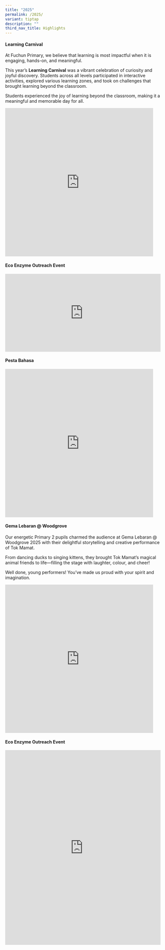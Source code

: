 ```yaml
---
title: "2025"
permalink: /2025/
variant: tiptap
description: ""
third_nav_title: Highlights
---
```

<h4>Learning Carnival</h4>
<p>At Fuchun Primary, we believe that learning is most impactful when it
is engaging, hands-on, and meaningful.</p>
<p>This year’s <strong>Learning Carnival</strong> was a vibrant celebration
of curiosity and joyful discovery. Students across all levels participated
in interactive activities, explored various learning zones, and took on
challenges that brought learning beyond the classroom.</p>
<p>Students experienced the joy of learning beyond the classroom, making
it a meaningful and memorable day for all.</p>
<div class="iframe-wrapper">
<iframe style="border:none;overflow:hidden" height="476" width="476" allowfullscreen="true" frameborder="0" src="https://www.facebook.com/plugins/video.php?height=476&amp;href=https%3A%2F%2Fwww.facebook.com%2FFuchunPrimarySchool.Singapore%2Fvideos%2F704463378961236%2F&amp;show_text=false&amp;width=476&amp;t=0"></iframe>
</div>
<h4>Eco Enzyme Outreach Event</h4>
<p></p>
<div class="iframe-wrapper">
<iframe style="border:none;overflow:hidden" height="250" width="500" allowfullscreen="true" frameborder="0" src="https://www.facebook.com/plugins/post.php?href=https%3A%2F%2Fwww.facebook.com%2FFuchunPrimarySchool.Singapore%2Fposts%2Fpfbid025nfGoaryDKoqU8FihGubUtZDbzjcwfKoSd87Sr8z8F2EqW7xNFhBnSAe3P9pyfFnl&amp;show_text=true&amp;width=500"></iframe>
</div>
<h4>Pesta Bahasa</h4>
<p></p>
<div class="iframe-wrapper">
<iframe style="border:none;overflow:hidden" height="476" width="476" allowfullscreen="true" frameborder="0" src="https://www.facebook.com/plugins/video.php?height=476&amp;href=https%3A%2F%2Fwww.facebook.com%2FFuchunPrimarySchool.Singapore%2Fvideos%2F709158198514772%2F&amp;show_text=false&amp;width=476&amp;t=0"></iframe>
</div>
<h4>Gema Lebaran @ Woodgrove</h4>
<p>Our energetic Primary 2 pupils charmed the audience at Gema Lebaran @
Woodgrove 2025 with their delightful storytelling and creative performance
of Tok Mamat.</p>
<p>From dancing ducks to singing kittens, they brought Tok Mamat’s magical
animal friends to life—filling the stage with laughter, colour, and cheer!</p>
<p>Well done, young performers! You’ve made us proud with your spirit and
imagination.</p>
<div class="iframe-wrapper">
<iframe style="border:none;overflow:hidden" height="476" width="476" allowfullscreen="true" frameborder="0" src="https://www.facebook.com/plugins/video.php?height=476&amp;href=https%3A%2F%2Fwww.facebook.com%2FFuchunPrimarySchool.Singapore%2Fvideos%2F739828588849604%2F&amp;show_text=false&amp;width=476&amp;t=0"></iframe>
</div>
<h4>Eco Enzyme Outreach Event</h4>
<p></p>
<div class="iframe-wrapper">
<iframe style="border:none;overflow:hidden" height="625" width="500" allowfullscreen="true" frameborder="0" src="https://www.facebook.com/plugins/post.php?href=https%3A%2F%2Fwww.facebook.com%2FFuchunPrimarySchool.Singapore%2Fposts%2Fpfbid026xG7KoQN32xjbeeWmxSXdACWoj3R58r2yVT3sGKLBRuxMCy8c7pCYpGYHhvhMYeJl&amp;show_text=true&amp;width=500"></iframe>
</div>
<p></p>